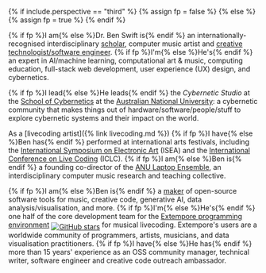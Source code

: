 {% if include.perspective == "third" %} {% assign fp = false %} {% else %}
{% assign fp = true %} {% endif %}

{% if fp %}I am{% else %}Dr. Ben Swift is{% endif %} an
internationally-recognised interdisciplinary
[scholar](https://scholar.google.com/citations?user=OQdYgLEAAAAJ), computer
music artist and
[creative technologist/software engineer](https://github.com/benswift).
{% if fp %}I'm{% else %}He's{% endif
%} an expert in AI/machine learning, computational art & music, computing
education, full-stack web development, user experience (UX) design, and
cybernetics.

{% if fp %}I lead{% else %}He leads{% endif %} the _Cybernetic Studio_ at the
[School of Cybernetics](https://cybernetics.anu.edu.au/) at the
[Australian National University](https://anu.edu.au): a cybernetic community
that makes things out of hardware/software/people/stuff to explore cybernetic
systems and their impact on the world.

As a [livecoding artist]({% link livecoding.md %}) {% if fp %}I have{% else
%}Ben has{% endif %} performed at international arts festivals, including the
[International Symposium on Electronic Art](https://www.isea-web.org) (ISEA) and
the [International Conference on Live Coding](https://iclc.toplap.org) (ICLC).
{% if fp %}I am{% else %}Ben is{% endif %} a founding co-director of the
[ANU Laptop Ensemble](https://comp.anu.edu.au/courses/laptop-ensemble/), an
interdisciplinary computer music research and teaching collective.

{% if fp %}I am{% else %}Ben is{% endif %} a
[maker](https://github.com/benswift) of open-source software tools for music,
creative code, generative AI, data analysis/visualisation, and more. {% if fp
%}I'm{% else %}He's{% endif %} one half of the core development team for the
[Extempore programming environment](https://github.com/digego/extempore) <a
style="vertical-align: sub;"
href="https://github.com/digego/extempore/stargazers"><img style="width:unset;"
alt="GitHub stars"
src="https://img.shields.io/github/stars/digego/extempore"></a> for musical
livecoding. Extempore's users are a worldwide community of programmers, artists,
musicians, and data visualisation practitioners. {% if fp %}I have{% else %}He
has{% endif %} more than 15 years' experience as an OSS community manager,
technical writer, software engineer and creative code outreach ambassador.
